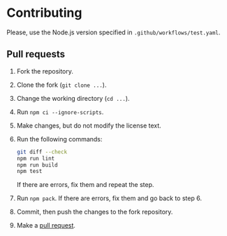# Contributing

Please, use the Node.js version specified in `.github/workflows/test.yaml`.

## Pull requests

1. Fork the repository.
2. Clone the fork (`git clone ...`).
3. Change the working directory (`cd ...`).
4. Run `npm ci --ignore-scripts`.
5. Make changes, but do not modify the license text.
6. Run the following commands:

    ```sh
    git diff --check
    npm run lint
    npm run build
    npm test
    ```

    If there are errors, fix them and repeat the step.
7. Run `npm pack`. If there are errors, fix them and go back to step 6.
8. Commit, then push the changes to the fork repository.
9. Make a [pull request](https://github.com/standard-numbers/isbn-ranges/pulls).
